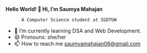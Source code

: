    **Hello World! 👋 Hi, I’m Saumya Mahajan**

          A Computer Science student at IGDTUW
- 🌱 I’m currently learning DSA and Web Development.
- 😄 Pronouns: she/her
- 📫 How to reach me saumyamahajan06@gmail.com

<!---
👀 I’m interested in ... - 💞️ I’m looking to collaborate on ... 
saumyamahajan/saumyamahajan is a ✨ special ✨ repository because its `README.md` (this file) appears on your GitHub profile.
You can click the Preview link to take a look at your changes.
--->
